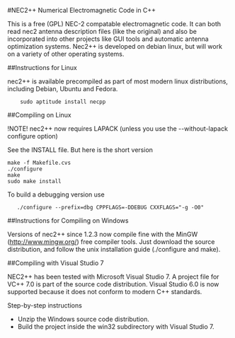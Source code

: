#NEC2++ Numerical Electromagnetic Code in C++

This is a free (GPL) NEC-2 compatable electromagnetic code. It can both read nec2 antenna description files (like the original) and also be incorporated into other projects like GUI tools and automatic antenna optimization systems. Nec2++ is developed on debian linux, but will work on a variety of other operating systems.

##Instructions for Linux

nec2++ is available precompiled as part of most modern linux distributions, including Debian, Ubuntu and Fedora.

        sudo aptitude install necpp


##Compiling on Linux

!NOTE! nec2++ now requires LAPACK (unless you use the  --without-lapack configure option)

See the INSTALL file. But here is the short version

	make -f Makefile.cvs
	./configure
	make
	sudo make install

To build a debugging version use

       ./configure --prefix=dbg CPPFLAGS=-DDEBUG CXXFLAGS="-g -O0" 

##Instructions for Compiling on Windows

Versions of nec2++ since 1.2.3 now compile fine with the MinGW (http://www.mingw.org/) free compiler tools. Just download the source distribution, and follow the unix installation guide (./configure and make).

##Compiling with Visual Studio 7

NEC2++ has been tested with Microsoft Visual Studio 7. A project file for VC++ 7.0 is part of the source code distribution. Visual Studio 6.0 is now supported because it does not conform to modern C++ standards.

Step-by-step instructions

* Unzip the Windows source code distribution.
* Build the project inside the win32 subdirectory with Visual Studio 7.
